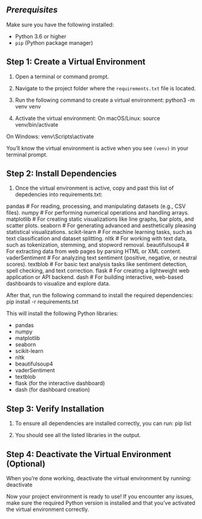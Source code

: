 ## *****Prerequisites*****

Make sure you have the following installed:
- Python 3.6 or higher
- `pip` (Python package manager)

## Step 1: Create a Virtual Environment

1. Open a terminal or command prompt.
2. Navigate to the project folder where the `requirements.txt` file is located.
3. Run the following command to create a virtual environment:
python3 -m venv venv

4. Activate the virtual environment:
On macOS/Linux:
source venv/bin/activate

On Windows:
venv\Scripts\activate

You’ll know the virtual environment is active when you see `(venv)` in your terminal prompt.

## Step 2: Install Dependencies
1. Once the virtual environment is active, copy and past this list of depedencies into requirements.txt:

pandas               # For reading, processing, and manipulating datasets (e.g., CSV files).
numpy                # For performing numerical operations and handling arrays.
matplotlib           # For creating static visualizations like line graphs, bar plots, and scatter plots.
seaborn              # For generating advanced and aesthetically pleasing statistical visualizations.
scikit-learn         # For machine learning tasks, such as text classification and dataset splitting.
nltk                 # For working with text data, such as tokenization, stemming, and stopword removal.
beautifulsoup4       # For extracting data from web pages by parsing HTML or XML content.
vaderSentiment       # For analyzing text sentiment (positive, negative, or neutral scores).
textblob             # For basic text analysis tasks like sentiment detection, spell checking, and text correction.
flask                # For creating a lightweight web application or API backend.
dash                 # For building interactive, web-based dashboards to visualize and explore data.

After that, run the following command to install the required dependencies:
pip install -r requirements.txt

This will install the following Python libraries:
- pandas
- numpy
- matplotlib
- seaborn
- scikit-learn
- nltk
- beautifulsoup4
- vaderSentiment
- textblob
- flask (for the interactive dashboard)
- dash (for dashboard creation)

## Step 3: Verify Installation
1. To ensure all dependencies are installed correctly, you can run:
pip list

2. You should see all the listed libraries in the output.

## Step 4: Deactivate the Virtual Environment (Optional)
When you’re done working, deactivate the virtual environment by running:
deactivate

Now your project environment is ready to use! If you encounter any issues, make sure the required Python version is installed and that you’ve activated the virtual environment correctly.
